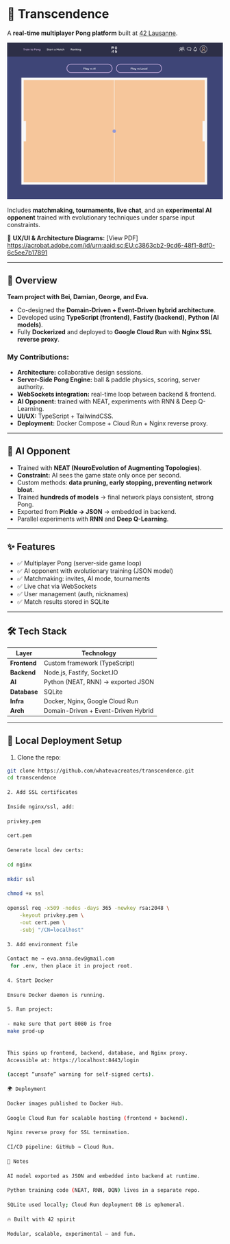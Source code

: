 # 🏓 Transcendence  

A **real-time multiplayer Pong platform** built at [42 Lausanne](https://42lausanne.ch).  

![alt text](pong.png)

Includes **matchmaking, tournaments, live chat**, and an **experimental AI opponent** trained with evolutionary techniques under sparse input constraints.  

📄 **UX/UI & Architecture Diagrams:** [View PDF] https://acrobat.adobe.com/id/urn:aaid:sc:EU:c3863cb2-9cd6-48f1-8df0-6c5ee7b17891


---

## 📌 Overview  

**Team project with Bei, Damian, George, and Eva.**  
- Co-designed the **Domain-Driven + Event-Driven hybrid architecture**.  
- Developed using **TypeScript (frontend)**, **Fastify (backend)**, **Python (AI models)**.  
- Fully **Dockerized** and deployed to **Google Cloud Run** with **Nginx SSL reverse proxy**.  

### My Contributions:  
- **Architecture:** collaborative design sessions.  
- **Server-Side Pong Engine:** ball & paddle physics, scoring, server authority.  
- **WebSockets integration:** real-time loop between backend & frontend.  
- **AI Opponent:** trained with NEAT, experiments with RNN & Deep Q-Learning.  
- **UI/UX:** TypeScript + TailwindCSS.  
- **Deployment:** Docker Compose + Cloud Run + Nginx reverse proxy.  

---

## 🤖 AI Opponent  

- Trained with **NEAT (NeuroEvolution of Augmenting Topologies)**.  
- **Constraint:** AI sees the game state only once per second.  
- Custom methods: **data pruning, early stopping, preventing network bloat**.  
- Trained **hundreds of models** → final network plays consistent, strong Pong.  
- Exported from **Pickle → JSON** → embedded in backend.  
- Parallel experiments with **RNN** and **Deep Q-Learning**.  

---

## ✨ Features  

- ✅ Multiplayer Pong (server-side game loop)  
- ✅ AI opponent with evolutionary training (JSON model)  
- ✅ Matchmaking: invites, AI mode, tournaments  
- ✅ Live chat via WebSockets  
- ✅ User management (auth, nicknames)  
- ✅ Match results stored in SQLite  

---

## 🛠 Tech Stack  

| Layer       | Technology                              |  
|-------------|-----------------------------------------|  
| **Frontend** | Custom framework (TypeScript)           |  
| **Backend**  | Node.js, Fastify, Socket.IO             |  
| **AI**       | Python (NEAT, RNN) → exported JSON      |  
| **Database** | SQLite                                  |  
| **Infra**    | Docker, Nginx, Google Cloud Run         |  
| **Arch**     | Domain-Driven + Event-Driven Hybrid     |  

---

## 🔑 Local Deployment Setup  

1. Clone the repo:  
```bash
git clone https://github.com/whatevacreates/transcendence.git
cd transcendence

2. Add SSL certificates

Inside nginx/ssl, add:

privkey.pem

cert.pem

Generate local dev certs:

cd nginx

mkdir ssl

chmod +x ssl

openssl req -x509 -nodes -days 365 -newkey rsa:2048 \
    -keyout privkey.pem \
    -out cert.pem \
    -subj "/CN=localhost"

3. Add environment file

Contact me → eva.anna.dev@gmail.com
 for .env, then place it in project root.

4. Start Docker

Ensure Docker daemon is running.

5. Run project: 

- make sure that port 8080 is free
make prod-up


This spins up frontend, backend, database, and Nginx proxy.
Accessible at: https://localhost:8443/login

(accept “unsafe” warning for self-signed certs).

🌍 Deployment

Docker images published to Docker Hub.

Google Cloud Run for scalable hosting (frontend + backend).

Nginx reverse proxy for SSL termination.

CI/CD pipeline: GitHub → Cloud Run.

📌 Notes

AI model exported as JSON and embedded into backend at runtime.

Python training code (NEAT, RNN, DQN) lives in a separate repo.

SQLite used locally; Cloud Run deployment DB is ephemeral.

🔥 Built with 42 spirit

Modular, scalable, experimental — and fun.
